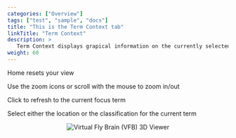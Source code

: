 ```yaml
---
categories: ["Overview"]
tags: ["test", "sample", "docs"]
title: "This is the Term Context tab"
linkTitle: "Term Context"
description: >
   Term Context displays grapical information on the currently selected term's location or classification
weight: 60
---
```

<link rel="stylesheet" href="https://v2.virtualflybrain.org/org.geppetto.frontend/geppetto/node_modules/@geppettoengine/geppetto-client/geppetto-client/style/css/gpt-icons.css">

<i class="fa fa-home"></i>   Home resets your view
    
<i class="fa fa-search-plus"></i>   Use the zoom icons or scroll with the mouse to zoom in/out
    
<i class="fa fa-refresh"></i>   Click to refresh to the current focus term
    
<i class="fa fa-bars"></i>   Select either the location or the classification for the current term


<p align="center">
  <img src="https://v2.virtualflybrain.org/org.geppetto.frontend/geppetto/build/term-context.png" alt="Virtual Fly Brain (VFB) 3D Viewer" style="max-width=50%" />
</p>
